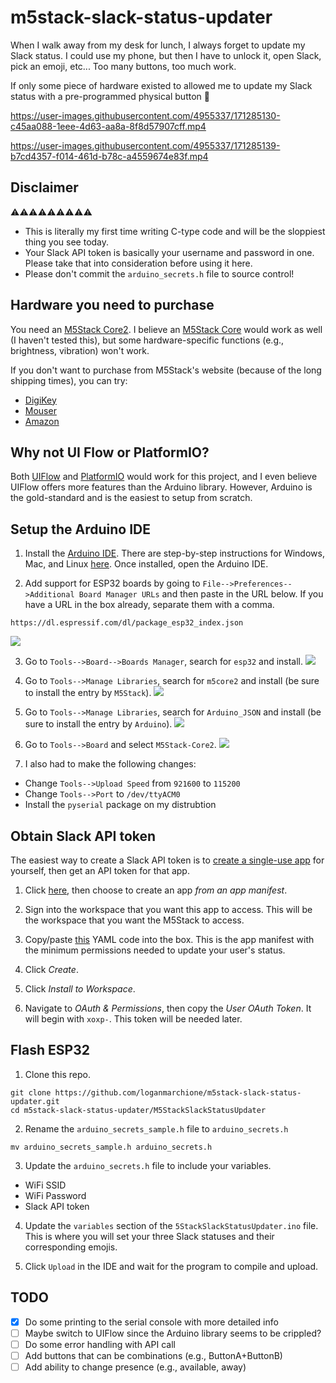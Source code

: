 # m5stack-slack-status-updater

When I walk away from my desk for lunch, I always forget to update my Slack status. I could use my phone, but then I have to unlock it, open Slack, pick an emoji, etc... Too many buttons, too much work.

If only some piece of hardware existed to allowed me to update my Slack status with a pre-programmed physical button 🤔


https://user-images.githubusercontent.com/4955337/171285130-c45aa088-1eee-4d63-aa8a-8f8d57907cff.mp4



https://user-images.githubusercontent.com/4955337/171285139-b7cd4357-f014-461d-b78c-a4559674e83f.mp4



## Disclaimer
⚠️⚠️⚠️⚠️⚠️⚠️⚠️⚠️⚠️
- This is literally my first time writing C-type code and will be the sloppiest thing you see today.
- Your Slack API token is basically your username and password in one. Please take that into consideration before using it here.
- Please don't commit the `arduino_secrets.h` file to source control!

## Hardware you need to purchase

You need an [M5Stack Core2](https://shop.m5stack.com/collections/m5-controllers/products/m5stack-core2-esp32-iot-development-kit). I believe an [M5Stack Core](https://shop.m5stack.com/collections/m5-controllers/products/esp32-basic-core-iot-development-kit-v2-6) would work as well (I haven't tested this), but some hardware-specific functions (e.g., brightness, vibration) won't work.

If you don't want to purchase from M5Stack's website (because of the long shipping times), you can try:

* [DigiKey](https://www.digikey.com/en/products/detail/m5stack-technology-co.-ltd./K010/13151126)
* [Mouser](https://www.mouser.com/ProductDetail/M5Stack/K010?qs=sGAEpiMZZMuqBwn8WqcFUj1SFkunHY10JxY66yV4ZZHgeixQGf7z4g%3D%3D)
* [Amazon](https://www.amazon.com/dp/B07RTKTJZB)

## Why not UI Flow or PlatformIO?

Both [UIFlow](https://flow.m5stack.com/) and [PlatformIO](https://platformio.org/) would work for this project, and I even believe UIFlow offers more features than the Arduino library. However, Arduino is the gold-standard and is the easiest to setup from scratch.

## Setup the Arduino IDE

1. Install the [Arduino IDE](https://www.arduino.cc/en/software#download). There are step-by-step instructions for Windows, Mac, and Linux [here](https://www.arduino.cc/en/Guide#install-the-arduino-desktop-ide). Once installed, open the Arduino IDE.

2. Add support for ESP32 boards by going to `File-->Preferences-->Additional Board Manager URLs` and then paste in the URL below. If you have a URL in the box already, separate them with a comma.

```
https://dl.espressif.com/dl/package_esp32_index.json
```
![](/screenshots/setup_001.png)

3. Go to `Tools-->Board-->Boards Manager`, search for `esp32` and install.
![](/screenshots/setup_002.png)

4. Go to `Tools-->Manage Libraries`, search for `m5core2` and install (be sure to install the entry by `M5Stack`).
![](/screenshots/setup_003.png)

5. Go to `Tools-->Manage Libraries`, search for `Arduino_JSON` and install (be sure to install the entry by `Arduino`).
![](/screenshots/setup_005.png)

6. Go to `Tools-->Board` and select `M5Stack-Core2`.
![](/screenshots/setup_004.png)

7. I also had to make the following changes:
  * Change `Tools-->Upload Speed` from `921600` to `115200`
  * Change `Tools-->Port` to `/dev/ttyACM0`
  * Install the `pyserial` package on my distrubtion

## Obtain Slack API token

The easiest way to create a Slack API token is to [create a single-use app](https://api.slack.com/tutorials/tracks/getting-a-token) for yourself, then get an API token for that app.

1. Click [here](https://api.slack.com/apps?new_app=1), then choose to create an app *from an app manifest*. 

2. Sign into the workspace that you want this app to access. This will be the workspace that you want the M5Stack to access.

3. Copy/paste [this](https://raw.githubusercontent.com/loganmarchione/m5stack-slack-status-updater/master/manifest.yaml) YAML code into the box. This is the app manifest with the minimum permissions needed to update your user's status.

4. Click *Create*.

5. Click *Install to Workspace*.

6. Navigate to *OAuth & Permissions*, then copy the *User OAuth Token*. It will begin with `xoxp-`. This token will be needed later.

## Flash ESP32

1. Clone this repo.

```
git clone https://github.com/loganmarchione/m5stack-slack-status-updater.git
cd m5stack-slack-status-updater/M5StackSlackStatusUpdater
```

2. Rename the `arduino_secrets_sample.h` file to `arduino_secrets.h`

```
mv arduino_secrets_sample.h arduino_secrets.h
```

3. Update the `arduino_secrets.h` file to include your variables.

* WiFi SSID
* WiFi Password
* Slack API token

4. Update the `variables` section of the `5StackSlackStatusUpdater.ino` file. This is where you will set your three Slack statuses and their corresponding emojis.

5. Click `Upload` in the IDE and wait for the program to compile and upload.

## TODO
- [X] Do some printing to the serial console with more detailed info
- [ ] Maybe switch to UIFlow since the Arduino library seems to be crippled?
- [ ] Do some error handling with API call
- [ ] Add buttons that can be combinations (e.g., ButtonA+ButtonB)
- [ ] Add ability to change presence (e.g., available, away)
